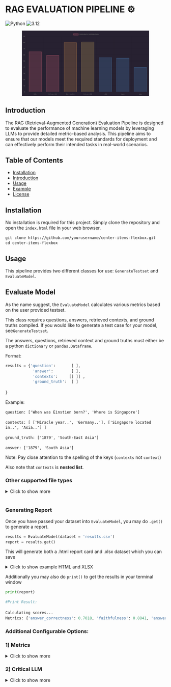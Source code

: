 # RAG EVALUATION PIPELINE ⚙️    

![Python](https://img.shields.io/badge/Python-555555?style=for-the-badge&logo=python&logoColor=white)
![3.12](https://img.shields.io/badge/3.12-FFC11A?style=for-the-badge)

<div align="center">
    <img src="3.png" alt="drawing" width="400" text-align="100"/>
</div>

## Introduction
The RAG (Retrieval-Augmented Generation) Evaluation Pipeline is designed to evaluate the performance of machine learning 
models by leveraging LLMs to provide detailed metric-based analysis. This pipeline aims to ensure that our models meet 
the required standards for deployment and can effectively perform their intended tasks in real-world scenarios.




## Table of Contents

- [Installation](#installation)
- [Introduction](#introduction)
- [Usage](#usage)
- [Example](#example)
- [License](#license)

## Installation

No installation is required for this project. Simply clone the repository and open the `index.html` file in your web browser.


```
git clone https://github.com/yourusername/center-items-flexbox.git
cd center-items-flexbox
```


## Usage

This pipeline provides two different classes for use: `GenerateTestset` and `EvaluateModel`.


## Evaluate Model

As the name suggest, the `EvaluateModel` calculates various metrics based on the user provided testset.

This class requires questions, answers, retrieved contexts, and ground truths compiled.
If you would like to generate a test case for your model, see`GenerateTestset`. 

The answers, questions, retrieved context and ground truths must either be a python `dictionary` or `pandas.Dataframe`.


Format:

```python
results = {'question':       [ ],
            'answer':        [ ],
            'contexts':     [[ ]] ,
            'ground_truth':  [ ]
            
}
```
Example:
```
question: ['When was Einstien born?', 'Where is Singapore']

contexts: [ ['Miracle year..', 'Germany..'], ['Singapore located in..', 'Asia..'] ]

ground_truth: ['1879', 'South-East Asia']

answer: ['1879', 'South Asia']
```

Note: Pay close attention to the spelling of the keys (`contexts` not `context`)

Also note that `contexts` is **nested list**.


### Other supported file types

<details>
<summary>Click to show more</summary>

If you have compiled your testset in one file and want to transfer it elsewhere, 
you may use the following methods to transfer files.

Pickle file:
```python
import pickle

"results.pkl"
report = EvaluateModel(dataset = "results.pkl")
```
CSV:
```python
import csv

"results.csv"
report = EvaluateModel(dataset = "results.csv")


##All pickle files and csv files must still contain a dictionary with appropriately named columns.
```

Note: No additional steps are required to preserve the integrity of `lists` when saving as a csv file. 
You can directly save your results into a csv and`EvaluateModel` will take care of parsing the `lists` from strings in your data.

</details>

<br>

### Generating Report
Once you have passed your dataset into `EvaluateModel`, you may do `.get()` to generate a report.
```python
results = EvaluateModel(dataset = 'results.csv')
report = results.get()
```
This will generate both a .html report card and .xlsx dataset which you can save

<details>
<summary>Click to show example HTML and XLSX</summary>
<br>

HTML Report Card:


![EXCEL FILE](/Users/jeremyquek/PycharmProjects/pythonProject/Final Eval Package/Images/Screenshot 2024-07-01 at 11.02.25 AM.png)

<br>

EXCEL sheet:
![EXCEL FILE](/Users/jeremyquek/PycharmProjects/pythonProject/Final Eval Package/Images/Screenshot 2024-07-01 at 11.20.45 AM.png)
</details>

Additionally you may also do `print()` to get the results in your terminal window
```python
print(report)
```
```python
#Print Result:

Calculating scores...
Metrics: {'answer_correctness': 0.7018, 'faithfulness': 0.8841, 'answer_relevancy': 0.9446, 'context_precision': 0.9792, 'context_recall': 0.9437, 'BERT': 0.9097, 'Rouge': 0.4151, 'MRR': 0.5000}
```




### Additional Configurable Options:




### 1) Metrics

<details>
<summary>Click to show more</summary>

By default this provide provides a total of 8 different metrics for assessing various components of the RAG pipeline. 5 of which are
[RAGAS metrics](https://docs.ragas.io/en/latest/concepts/metrics/index.htmle), which is an open-source RAG evaluation framework. 
These metrics assess the various components of the pipeline as shown below:

**RAGAS Metrics**

1) Answer Correctness: Assesses the factual accuracy of your model's answer to the ground truth


2) Answer Relevancy: Assesses how well your model's answer addresses the initial question


3) Faithfulness: Assesses how faithful your model's answer is to the reference context


4) Context Recall: Assesses how relevant each retrieved item is to the ground truth


5) Context Precision: Assesses how many relevant items in total are present in the retrieved contexts 


By default, if no `ragas_metrics` parameter is passed, all metrics are will be computed and displayed.
You may configure this to not display certain metrics if you wish.

Example:
```python
#1) Default parameter settings:

ragas_metrics = [
        answer_correctness,
        faithfulness,
        answer_relevancy,
        context_precision,
        context_recall
    ]
  
#2) Example custom parameter settings:

from ragas.metrics import (
    context_recall,
    context_precision,
    answer_correctness
)
  

results = EvaluateModel(dataset = 'results.csv', ragas_metrics = [answer_correctness])
```

**OTHER Metrics**

To provide  a holistic assessment of a RAG model, this pipeline includes 3 other metrics from various sources
that assess different components of a RAG pipeline. These are as shown:

1) BERTScore: Bert score is a metric calculated using BERT embeddings to assess the quality of generated answer to the reference ground truth. 
This score is calculated using Facebook's advanced RoBERTa-large model.


2) Rouge: Rouge score is a metric that assesses the quality of generated answer against a reference context based on the longest common sequence (LCS) between the two texts.


3) Mean Reciprocal Ranking (MRR): The MRR score reflects the ability of the retriever to prioritise 
relevant documents in the top ranked results. It is a measure of the reciprocal of the rank of the first relevant document.


By default, if no other_metrics parameter is passed, all metrics are will be computed and displayed. You may configure this to not display certain metrics if you wish.

Example
```python
#1) Default parameter settings:

other_metrics = [
        "BERT",
        "ROGUE",
        "MRR"
    ]
  
  
#2) Example custom parameter settings:

results = EvaluateModel(dataset = 'results.csv', other_metrics = ["MRR"])
```
</details>







### 2) Critical LLM
<details>
<summary>Click to show more</summary>


The critical LLM is the language model used for the assessment of the various metrics of your report. 6 out of the 8 metrics
are assessed with the use of a model. These are RAGAS metrics and the BERTScore.

**BERT Model**

Bert score is calculated using facebook's RoBERTa-large model to generate embeddings and compute semantic similarity.
The RoBERTa model is embedded in AWS EC2 as part of the overall framework, and is not configurable.

**RAGAS Default Model**

The 5 ragas metrics are computed using the default model choice in built with the RAGAS evaluation package. This is open-AI's 
gpt-3.5-turbo large language model. However, this option can be configured by the user if they wish.
Instructions to load and bring your model can be found on RAGAS's website.

As this pipeline is hosted on AWS, there are several ways to utilise a custom model as shown below:

<br>

### Bring your own Models

**With LangChain**

Langchain offers a way to load in custom models 

</details>
